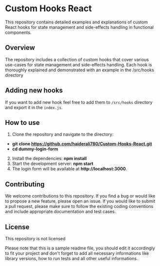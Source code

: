 # Custom Hooks React
This repository contains detailed examples and explanations of custom React hooks for state management and side-effects handling in functional components.

## Overview
The repository includes a collection of custom hooks that cover various use-cases for state management and side-effects handling. Each hook is thoroughly explained and demonstrated with an example in the /src/hooks directory

## Adding new hooks
If you want to add new hook feel free to add them to `/src/hooks` directory and export it in the `index.js`.


## How to use
1. Clone the repository and navigate to the directory:
- **git clone https://github.com/haiderali780/Custom-Hooks-React.git**
- **cd dummy-login-form**
2. Install the dependencies:
**npm install**
3. Start the development server:
**npm start**
4. The login form will be available at **http://localhost:3000**.

## Contributing
We welcome contributions to this repository. If you find a bug or would like to propose a new feature, please open an issue. If you would like to submit a pull request, please make sure to follow the existing coding conventions and include appropriate documentation and test cases.


## License
This repository is not licensed 

Please note that this is a sample readme file, you should edit it accordingly to fit your project and don't forget to add all necessary informations like library versions, how to run tests and all other useful informations.
